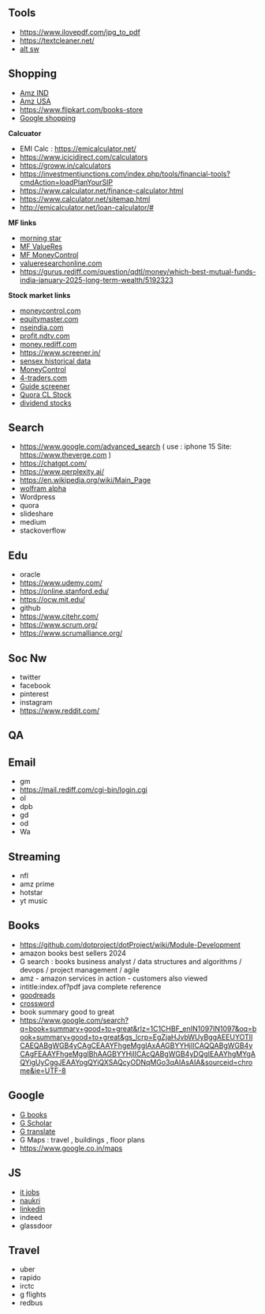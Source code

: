 ## Tools
* https://www.ilovepdf.com/jpg_to_pdf
* https://textcleaner.net/
* [alt sw](https://alternative.me/)

## Shopping
* [Amz IND](https://www.amazon.in/)
* [Amz USA](https://www.amazon.com/s?k=pixel&ref=nb_sb_noss)
* https://www.flipkart.com/books-store
* [Google shopping](https://shopping.google.com/?pli=1)

**Calcuator**
* EMI Calc : https://emicalculator.net/
* https://www.icicidirect.com/calculators
* https://groww.in/calculators
* https://investmentjunctions.com/index.php/tools/financial-tools?cmdAction=loadPlanYourSIP
* https://www.calculator.net/finance-calculator.html
* https://www.calculator.net/sitemap.html
* http://emicalculator.net/loan-calculator/#

**MF links**
* [morning star](https://www.morningstar.in/funds.aspx)
* [MF ValueRes](https://www.valueresearchonline.com/funds/best-mutual-funds/)
* [MF MoneyControl](https://www.moneycontrol.com/mutual-funds/find-fund/)
* [valueresearchonline.com](http://valueresearchonline.com/)
* https://gurus.rediff.com/question/qdtl/money/which-best-mutual-funds-india-january-2025-long-term-wealth/5192323

**Stock market links**
* [moneycontrol.com](http://moneycontrol.com/)
* [equitymaster.com](http://equitymaster.com/)
* [nseindia.com](http://nseindia.com/)
* [profit.ndtv.com](http://profit.ndtv.com/)
* [money.rediff.com](http://money.rediff.com/)
* https://www.screener.in/
* [sensex historical data](https://in.investing.com/indices/sensex-historical-data)
* [MoneyControl](https://www.moneycontrol.com/stocksmarketsindia/)
* [4-traders.com](http://4-traders.com/)
* [Guide screener](https://www.screener.in/guides/creating-screens/)
* [Quora CL Stock](https://www.quora.com/What-is-your-investment-checklist-before-you-buy-a-stock)
* [dividend stocks](https://www.equitymaster.com/detail.asp?date=12/22/2023&story=2&title=Highest-Dividend-Paying-Stocks-in-India-2024-for-Long-Term-Investment)

## Search
* https://www.google.com/advanced_search ( use : iphone 15 Site: https://www.theverge.com )
* https://chatgpt.com/
* https://www.perplexity.ai/
* https://en.wikipedia.org/wiki/Main_Page
* [wolfram alpha](https://www.wolframalpha.com/)
* Wordpress
* quora 
* slideshare
* medium 
* stackoverflow

## Edu
* oracle
* https://www.udemy.com/
* https://online.stanford.edu/
* https://ocw.mit.edu/
* github
* https://www.citehr.com/
* https://www.scrum.org/
* https://www.scrumalliance.org/

## Soc Nw
* twitter 
* facebook
* pinterest
* instagram
* https://www.reddit.com/

## QA


## Email
* gm
* https://mail.rediff.com/cgi-bin/login.cgi
* ol
* dpb
* gd
* od
* Wa

## Streaming
* nfl
* amz prime
* hotstar
* yt music

## Books
* https://github.com/dotproject/dotProject/wiki/Module-Development
* amazon books best sellers 2024
* G search : books business analyst / data structures and algorithms / devops / project management / agile 
* amz - amazon services in action - customers also viewed
* intitle:index.of?pdf java complete reference
* [goodreads](https://www.goodreads.com/)
* [crossword](https://www.crossword.in/collections/books)
* book summary good to great
* https://www.google.com/search?q=book+summary+good+to+great&rlz=1C1CHBF_enIN1097IN1097&oq=book+summary+good+to+great&gs_lcrp=EgZjaHJvbWUyBggAEEUYOTIICAEQABgWGB4yCAgCEAAYFhgeMggIAxAAGBYYHjIICAQQABgWGB4yCAgFEAAYFhgeMggIBhAAGBYYHjIICAcQABgWGB4yDQgIEAAYhgMYgAQYigUyCggJEAAYogQYiQXSAQcyODNqMGo3qAIAsAIA&sourceid=chrome&ie=UTF-8
 
## Google
* [G books](https://books.google.com/)
* [G Scholar](https://scholar.google.com/)
* [G translate](https://translate.google.co.in/?sl=auto&tl=kn&text=hello%20world&op=translate)
* G Maps : travel , buildings , floor plans
* https://www.google.co.in/maps

## JS
* [it jobs](https://www.itjobswatch.co.uk/)
* [naukri](https://www.naukri.com/)
* [linkedin](https://www.linkedin.com/login)
* indeed
* glassdoor


## Travel 
* uber
* rapido
* irctc
* g flights
* redbus

